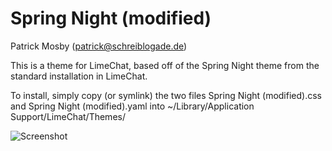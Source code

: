 # Spring Night (modified) #

Patrick Mosby (patrick@schreiblogade.de)
 
This is a theme for LimeChat, based off of the Spring Night theme from the standard installation in LimeChat.
 
To install, simply copy (or symlink) the two files Spring Night (modified).css and Spring Night (modified).yaml
into ~/Library/Application Support/LimeChat/Themes/

![Screenshot](http://download.schreiblogade.de/ss/Spring-Night-0028modified0029.png)